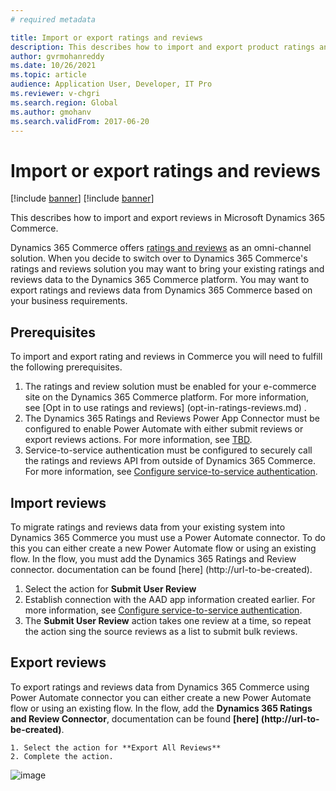 ```yaml
---
# required metadata

title: Import or export ratings and reviews
description: This describes how to import and export product ratings and reviews in Microsoft Dynamics 365 Commerce.
author: gvrmohanreddy
ms.date: 10/26/2021
ms.topic: article
audience: Application User, Developer, IT Pro
ms.reviewer: v-chgri
ms.search.region: Global
ms.author: gmohanv
ms.search.validFrom: 2017-06-20
---
```


# Import or export ratings and reviews

[!include [banner](includes/banner.md)]
[!include [banner](includes/preview-banner.md)]

This describes how to import and export reviews in Microsoft Dynamics 365 Commerce.

Dynamics 365 Commerce offers [ratings and reviews](ratings-reviews-overview.md) as an omni-channel solution. When you decide to switch over to Dynamics 365 Commerce's ratings and reviews solution you may want to bring your existing ratings and reviews data to the Dynamics 365 Commerce platform. You may want to export ratings and reviews data from Dynamics 365 Commerce based on your business requirements. 

## Prerequisites

To import and export rating and reviews in Commerce you will need to fulfill the following prerequisites.

1. The ratings and review solution must be enabled for your e-commerce site on the Dynamics 365 Commerce platform. For more information, see [Opt in to use ratings and reviews] (opt-in-ratings-reviews.md) .
1. The Dynamics 365 Ratings and Reviews Power App Connector must be configured to enable Power Automate with either submit reviews or export reviews actions. For more information, see [TBD](TBD.md). 
1. Service-to-service authentication must be configured to securely call the ratings and reviews API from outside of Dynamics 365 Commerce. For more information, see [Configure service-to-service authentication](service-to-service-auth.md).

## Import reviews

To migrate ratings and reviews data from your existing system into Dynamics 365 Commerce you must use a Power Automate connector. To do this you can either create a new Power Automate flow or using an existing flow. In the flow, you must add the Dynamics 365 Ratings and Review connector. documentation can be found [here] (http://url-to-be-created).  

1. Select the action for **Submit User Review**
2. Establish connection with the AAD app information created earlier. For more information, see [Configure service-to-service authentication](service-to-service-auth.md).
3. The **Submit User Review** action takes one review at a time, so repeat the action sing the source reviews as a list to submit bulk reviews. 
	
## Export reviews

To export ratings and reviews data from Dynamics 365 Commerce using Power Automate  connector you can either create a new Power Automate flow or using an existing flow. In the flow, add the **Dynamics 365 Ratings and Review Connector**, documentation can be found **[here] (http://url-to-be-created)**.  


	1. Select the action for **Export All Reviews**
	2. Complete the action. 

![image](https://user-images.githubusercontent.com/42852473/137647111-8f0db51c-6124-4a00-ae7e-dbce94f566fd.png)

